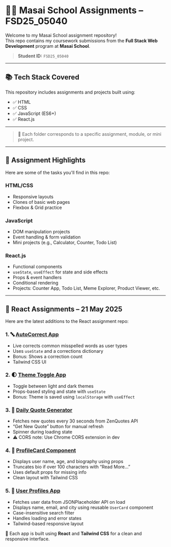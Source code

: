 # 🧑‍💻 Masai School Assignments – FSD25_05040

Welcome to my Masai School assignment repository!  
This repo contains my coursework submissions from the **Full Stack Web Development** program at **Masai School**.  
> **Student ID:** `FSD25_05040`

---

## 📚 Tech Stack Covered

This repository includes assignments and projects built using:

- ✅ HTML
- ✅ CSS
- ✅ JavaScript (ES6+)
- ✅ React.js 

---


> 📌 Each folder corresponds to a specific assignment, module, or mini project.

---

## 📝 Assignment Highlights

Here are some of the tasks you'll find in this repo:

### HTML/CSS
- Responsive layouts
- Clones of basic web pages
- Flexbox & Grid practice

### JavaScript
- DOM manipulation projects
- Event handling & form validation
- Mini projects (e.g., Calculator, Counter, Todo List)

### React.js
- Functional components
- `useState`, `useEffect` for state and side effects
- Props & event handlers
- Conditional rendering
- Projects: Counter App, Todo List, Meme Explorer, Product Viewer, etc.

---

## 📅 React Assignments – 21 May 2025

Here are the latest additions to the React assignment repo:

### 1. 🔤 [AutoCorrect App](https://github.com/Rabi318/Problems/tree/main/Assignments/Unit-4/U01/IntroToViteAndReactLifeCycle/autoCorrect-app)
- Live corrects common misspelled words as user types
- Uses `useState` and a corrections dictionary
- Bonus: Shows a correction count
- Tailwind CSS UI

### 2. 🌓 [Theme Toggle App](https://github.com/Rabi318/Problems/tree/main/Assignments/Unit-4/U01/ExploringuseEffectHook/theme-toggle)
- Toggle between light and dark themes
- Props-based styling and state with `useState`
- Bonus: Theme is saved using `localStorage` with `useEffect`

### 3. 📜 [Daily Quote Generator](https://github.com/Rabi318/Problems/tree/main/Assignments/Unit-4/U01/ExploringuseEffectHook/auto-quote-generator)
- Fetches new quotes every 30 seconds from ZenQuotes API
- “Get New Quote” button for manual refresh
- Spinner during loading state
- ⚠️ CORS note: Use Chrome CORS extension in dev

### 4. 👤 [ProfileCard Component](https://github.com/Rabi318/Problems/tree/main/Assignments/Unit-4/U01/IntroToViteAndReactLifeCycle/user-profile-card)
- Displays user name, age, and biography using props
- Truncates bio if over 100 characters with “Read More…”
- Uses default props for missing info
- Clean layout with Tailwind CSS

### 5. 👥 [User Profiles App](https://github.com/Rabi318/Problems/tree/main/Assignments/Unit-4/U01/ExploringuseEffectHook/fetch-display-userprofile)
- Fetches user data from JSONPlaceholder API on load
- Displays name, email, and city using reusable `UserCard` component
- Case-insensitive search filter
- Handles loading and error states
- Tailwind-based responsive layout

📌 Each app is built using **React** and **Tailwind CSS** for a clean and responsive interface.



